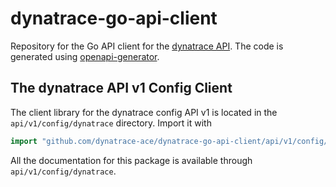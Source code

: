 # dynatrace-go-api-client

Repository for the Go API client for the [dynatrace API]. The code is generated using [openapi-generator].

## The dynatrace API v1 Config Client

The client library for the dynatrace config API v1 is located in the `api/v1/config/dynatrace` directory. Import it with

```go
import "github.com/dynatrace-ace/dynatrace-go-api-client/api/v1/config/dynatrace"
```

All the documentation for this package is available through `api/v1/config/dynatrace`.

[Dynatrace API]: https://www.dynatrace.com/support/help/dynatrace-api/
[openapi-generator]: https://github.com/OpenAPITools/openapi-generator
